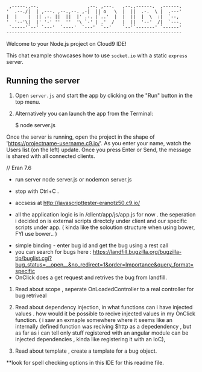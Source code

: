 
     ,-----.,--.                  ,--. ,---.   ,--.,------.  ,------.
    '  .--./|  | ,---. ,--.,--. ,-|  || o   \  |  ||  .-.  \ |  .---'
    |  |    |  || .-. ||  ||  |' .-. |`..'  |  |  ||  |  \  :|  `--, 
    '  '--'\|  |' '-' ''  ''  '\ `-' | .'  /   |  ||  '--'  /|  `---.
     `-----'`--' `---'  `----'  `---'  `--'    `--'`-------' `------'
    ----------------------------------------------------------------- 


Welcome to your Node.js project on Cloud9 IDE!

This chat example showcases how to use `socket.io` with a static `express` server.

## Running the server

1) Open `server.js` and start the app by clicking on the "Run" button in the top menu.

2) Alternatively you can launch the app from the Terminal:

    $ node server.js

Once the server is running, open the project in the shape of 'https://projectname-username.c9.io/'. As you enter your name, watch the Users list (on the left) update. Once you press Enter or Send, the message is shared with all connected clients.







// Eran 7.6 

- run server node server.js or nodemon server.js 
- stop with Ctrl+C .

- accsess at http://javascripttester-eranotz50.c9.io/ 

- all the application logic is in /client/app/js/app.js for now . the seperation i decided on is external scripts directcly under client 
and our specific scripts under app. ( kinda like the soloution structure when using bower, FYI use bower.. ) 


* simple binding - enter bug id and get the bug using a rest call  
* you can search for bugs here : https://landfill.bugzilla.org/bugzilla-tip/buglist.cgi?bug_status=__open__&no_redirect=1&order=Importance&query_format=specific  
* OnClick does a get request and retrives the bug from landfill.

1) Read about scope , seperate OnLoadedController to a real controller for bug retriveal 
2) Read about dependency injection, in what functions can i have injected values . how would it be possible to recive injected values in my OnClick function.
   ( i saw an exmaple somewhere where it seems like an internally defined function was reciving $http as a depedendency , 
       but as far as i can tell only stuff registered with an angular module can be injected dependencies , kinda like registering it with an IoC),
       
3) Read about template , create a template for a bug object.

**look for spell checking options in this IDE for this readme file.